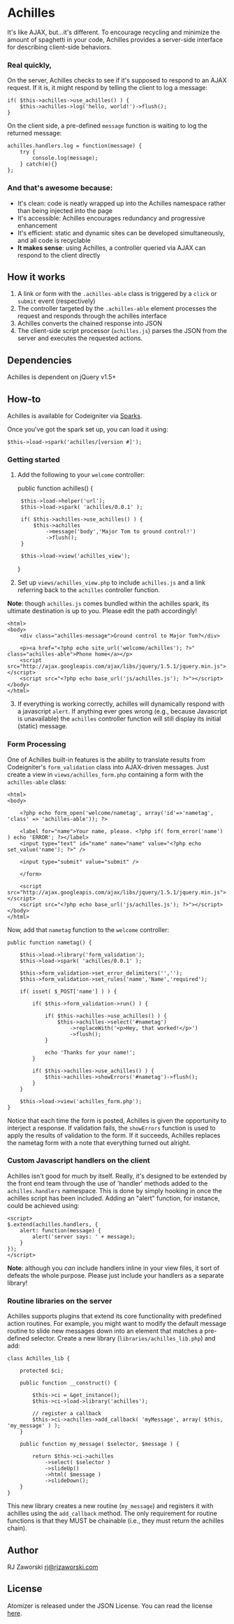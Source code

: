Achilles
========

It's like AJAX, but...it's different. To encourage recycling and minimize the amount of spaghetti in your code, Achilles provides a server-side interface for describing client-side behaviors. 

### Real quickly,

On the server, Achilles checks to see if it's supposed to respond to an AJAX request. If it is, it might respond by telling the client to log a message:

	if( $this->achilles->use_achilles() ) {
		$this->achilles->log('hello, world!')->flush();
	}

On the client side, a pre-defined `message` function is waiting to log the returned message:

	achilles.handlers.log = function(message) {
		try {
			console.log(message);
		} catch(e){}
	};

### And that's awesome because:

* It's clean: code is neatly wrapped up into the Achilles namespace rather than being injected into the page
* It's accessible: Achilles encourages redundancy and progressive enhancement
* It's efficient: static and dynamic sites can be developed simultaneously, and all code is recyclable
* **It makes sense**: using Achilles, a controller queried via AJAX can respond to the client directly

How it works
------------

1. A link or form with the `.achilles-able` class is triggered by a `click` or `submit` event (respectively)
2. The controller targeted by the `.achilles-able` element processes the request and responds through the achilles interface
3. Achilles converts the chained response into JSON
4. The client-side script processor (`achilles.js`) parses the JSON from the server and executes the requested actions.

Dependencies
------------

Achilles is dependent on jQuery v1.5+

How-to
------

Achilles is available for Codeigniter via [Sparks](http://getsparks.org/install).

Once you've got the spark set up, you can load it using:

	$this->load->spark('achilles/[version #]');

### Getting started

1. Add the following to your `welcome` controller:

	public function achilles() {
	
		$this->load->helper('url');
		$this->load->spark( 'achilles/0.0.1' );

		if( $this->achilles->use_achilles() ) {
			$this->achilles
				->message('body','Major Tom to ground control!')
				->flush();
		}
	
		$this->load->view('achilles_view');
	}

2. Set up `views/achilles_view.php` to include `achilles.js` and a link referring back to the `achilles` controller function. 

**Note**: though `achilles.js` comes bundled within the achilles spark, its ultimate destination is up to you. Please edit the path accordingly!

	<html>
	<body>
		<div class="achilles-message">Ground control to Major Tom?</div>

		<p><a href="<?php echo site_url('welcome/achilles'); ?>" class="achilles-able">Phone home</a></p>
		<script src="http://ajax.googleapis.com/ajax/libs/jquery/1.5.1/jquery.min.js"></script>
		<script src="<?php echo base_url('js/achilles.js'); ?>"></script>
	</body>
	</html>

3. If everything is working correctly, achilles will dynamically respond with a javascript `alert`. If anything ever goes wrong (e.g., because Javascript is unavailable) the `achilles` controller function will still display its initial (static) message.

### Form Processing

One of Achilles built-in features is the ability to translate results from Codeigniter's `form_validation` class into AJAX-driven messages. Just create a view in `views/achilles_form.php` containing a form with the `achilles-able` class:

	<html>
	<body>

		<?php echo form_open('welcome/nametag', array('id'=>'nametag', 'class' => 'achilles-able')); ?>
		
		<label for="name">Your name, please. <?php if( form_error('name') ) echo 'ERROR'; ?></label>
		<input type="text" id="name" name="name" value="<?php echo set_value('name'); ?>" />
		
		<input type="submit" value="submit" />
		
		</form>

		<script src="http://ajax.googleapis.com/ajax/libs/jquery/1.5.1/jquery.min.js"></script>
		<script src="<?php echo base_url('js/achilles.js'); ?>"></script>
	</body>
	</html>

Now, add that `nametag` function to the `welcome` controller:
	
	public function nametag() {
	
		$this->load->library('form_validation');
		$this->load->spark( 'achilles/0.0.1' );
	
		$this->form_validation->set_error_delimiters('','');
		$this->form_validation->set_rules('name','Name','required');

		if( isset( $_POST['name'] ) ) {

			if( $this->form_validation->run() ) {
	
				if( $this->achilles->use_achilles() ) {
					$this->achilles->select('#nametag')
						->replaceWith('<p>Hey, that worked!</p>')
						->flush();
				}
	
				echo 'Thanks for your name!';
			}
	
			if( $this->achilles->use_achilles() ) {
				$this->achilles->showErrors('#nametag')->flush();
			}
		}
		
		$this->load->view('achilles_form.php');
	}

Notice that each time the form is posted, Achilles is given the opportunity to interject a response. If validation fails, the `showErrors` function is used to apply the results of validation to the form. If it succeeds, Achilles replaces the nametag form with a note that everything turned out alright.

### Custom Javascript handlers on the client

Achilles isn't good for much by itself. Really, it's designed to be extended by the front end team through the use of 'handler' methods added to the `achilles.handlers` namespace. This is done by simply hooking in once the achilles script has been included. Adding an "alert" function, for instance, could be achieved using:

	<script>
	$.extend(achilles.handlers, {
		alert: function(message) {
			alert('server says: ' + message);
		}
	});
	</script>

**Note**: although you *can* include handlers inline in your view files, it sort of defeats the whole purpose. Please just include your handlers as a separate library!

### Routine libraries on the server

Achilles supports plugins that extend its core functionality with predefined action routines. For example, you might want to modify the default message routine to slide new messages down into an element that matches a pre-defined selector. Create a new library (`libraries/achilles_lib.php`) and add:

	class Achilles_lib {
	
		protected $ci;
	
		public function __construct() {
	
			$this->ci = &get_instance();
			$this->ci->load->library('achilles');
			
			// register a callback
			$this->ci->achilles->add_callback( 'myMessage', array( $this, 'my_message' ) );
		}
	
		public function my_message( $selector, $message ) {
	
			return $this->ci->achilles
				->select( $selector )
				->slideUp()
				->html( $message )
				->slideDown();
		}
	}

This new library creates a new routine (`my_message`) and registers it with achilles using the `add_callback` method. The only requirement for routine functions is that they MUST be chainable (i.e., they must return the achilles chain).

Author
------

RJ Zaworski <rj@rjzaworski.com>

License
-------

Atomizer is released under the JSON License. You can read the license [here](http://www.json.org/license.html).